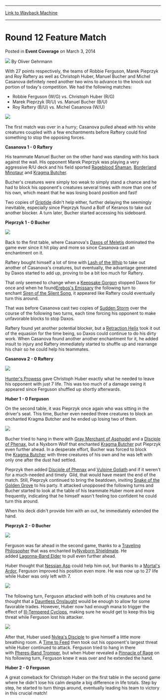 
---
[Link to Wayback Machine](https://web.archive.org/web/20220706142327/https://magic.wizards.com/en/articles/archive/event-coverage/round-12-feature-match-2014-03-02)

[_metadata_:author]:- "Oliver Gehrmann"
[_metadata_:description]:- "With 27 points respectively, the teams of Robbie Ferguson, Marek Pieprzyk and Roy Raftery as well as Christoph Huber, Manuel Bucher and Michel Casanova definitely need another two wins to advance to the knock out portion of today's competition. We had the following matches: Robbie Ferguson (W/G) vs. Christoph Huber (R/G) Marek Pieprzyk (R/U) vs. Manuel Bucher (B/U) Roy Raftery"
[_metadata_:generator]:- "Drupal 7 (http://drupal.org)"
[_metadata_:node]:- "319001"
[_metadata_:path_date]:- "2014-03-02"
[_metadata_:publish_date]:- "2014-03-03"
[_metadata_:source]:- "div-main-content"
[_metadata_:title]:- "Round 12 Feature Match"
[_metadata_:wayback_capture_timestamp]:- "2022-07-06 14:23:27"
[_metadata_:wayback_raw_url]:- "https://web.archive.org/web/20220706142327id_/https://magic.wizards.com/en/articles/archive/event-coverage/round-12-feature-match-2014-03-02"
[_metadata_:wayback_url]:- "https://magic.wizards.com/en/articles/archive/event-coverage/round-12-feature-match-2014-03-02"
---


Round 12 Feature Match
======================



 Posted in **Event Coverage**
 on March 3, 2014 






![](https://media.magic.wizards.com/styles/auth_small/public/images/person/Oliver-Gehrmann.jpg)
By Oliver Gehrmann













With 27 points respectively, the teams of Robbie Ferguson, Marek Pieprzyk and Roy Raftery as well as Christoph Huber, Manuel Bucher and Michel Casanova definitely need another two wins
 to advance to the knock out portion of today's competition. We had the following matches:



* Robbie Ferguson (W/G) vs. Christoph Huber (R/G)
* Marek Pieprzyk (R/U) vs. Manuel Bucher (B/U)
* Roy Raftery (B/U) vs. Michel Casanova (W/U)


![](https://media.magic.wizards.com/images/misc/white-weenie.JPG)
 

The first match was over in a hurry; Casanova pulled ahead with his white creatures coupled with a few enchantments before Raftery could find something to stop the opposing forces.


**Casanova 1 - 0 Raftery**


His teammate Manuel Bucher on the other hand was standing with his back against the wall. His opponent Marek Pieprzyk was playing a very aggressive R/U deck and his field 
sported [Rageblood Shaman](https://gatherer.wizards.com/Pages/Card/Details.aspx?name=Rageblood+Shaman), [Borderland Minotaur](https://gatherer.wizards.com/Pages/Card/Details.aspx?name=Borderland+Minotaur) and [Kragma Butcher](https://gatherer.wizards.com/Pages/Card/Details.aspx?name=Kragma+Butcher).


Bucher's creatures were simply too weak to simply stand a chance and he had to block his opponent's creatures several times with more than one of his own, which meant that he was 
losing board position and fast!


Two copies of [Griptide](https://gatherer.wizards.com/Pages/Card/Details.aspx?name=Griptide) didn't help either, further delaying the seemingly inevitable, especially since Pieprzyk found a Bolf of Keranos to take out 
another blocker. A turn later, Bucher started accessing his sideboard.


**Pieprzyk 1 - 0 Bucher**


![](https://media.magic.wizards.com/images/misc/daxos.JPG)
 

Back to the first table, where Casanova's [Daxos of Meletis](https://gatherer.wizards.com/Pages/Card/Details.aspx?name=Daxos+of+Meletis) dominated 
the game ever since it hit play and more so since Casanova cast an enchantment on it.


Raftery bought himself a lot of time with [Lash of the Whip](https://gatherer.wizards.com/Pages/Card/Details.aspx?name=Lash+of+the+Whip) to take out another of Casanova's creatures, but eventually, the advantage generated by 
Daxos started to add up, proving to be a bit too much for Raftery.


That only seemed to change when a [Keepsake Gorgon](https://gatherer.wizards.com/Pages/Card/Details.aspx?name=Keepsake+Gorgon) stopped Daxos for once and when he found[Erebos's Emissary](https://gatherer.wizards.com/Pages/Card/Details.aspx?name=Erebos%27s+Emissary) the following 
turn to enchant [Siren of the Silent Song](https://gatherer.wizards.com/Pages/Card/Details.aspx?name=Siren+of+the+Silent+Song), it appeared like Raftery could eventually turn this around.


That was before Casanova cast two copies of [Sudden Storm](https://gatherer.wizards.com/Pages/Card/Details.aspx?name=Sudden+Storm) over the course of the following two turns, each time forcing his opponent to make unfavorable 
blocks to stop Daxos.


Raftery found yet another potential blocker, but a [Retraction Helix](https://gatherer.wizards.com/Pages/Card/Details.aspx?name=Retraction+Helix) took it out of the equasion for the time being, so Daxos could continue to do 
his dirty work. When Casanova found another another enchantment for it, he added insult to injury and Raftery immediately started to shuffle up and rearrange his chair so he could 
help his teammates.


**Casanova 2 - 0 Raftery**


![](https://media.magic.wizards.com/images/misc/prowess.jpg)
 

[Hunter's Prowess](https://gatherer.wizards.com/Pages/Card/Details.aspx?name=Hunter%27s+Prowess) gave Christoph Huber exactly what he needed to leave his opponent with just 7 life. This was too much of a damage swing it appeared since 
Ferguson shuffled up shortly afterwards.


**Huber 1 - 0 Ferguson**


On the second table, it was Pieprzyk once again who was sitting in the driver's seat. This time, Bucher even needed three creatures to block an enchanted Kragma 
Butcher and he ended up losing two of them.


![](https://media.magic.wizards.com/images/misc/bucher-stalling.JPG)
 

Bucher tried to hang in there with [Gray Merchant of Asphodel](https://gatherer.wizards.com/Pages/Card/Details.aspx?name=Gray+Merchant+of+Asphodel) and a [Disciple of Phenax](https://gatherer.wizards.com/Pages/Card/Details.aspx?name=Disciple+of+Phenax), but a Nyxborn 
Wolf that enchanted [Kragma Butcher](https://gatherer.wizards.com/Pages/Card/Details.aspx?name=Kragma+Butcher) put Pieprzyk even further ahead. In a desperate effort, Bucher was forced to block 
the [Kragma Butcher](https://gatherer.wizards.com/Pages/Card/Details.aspx?name=Kragma+Butcher) with three creatures of his own and he was left with only one after the dust had settled.


Pieprzyk then added [Disciple of Phenax](https://gatherer.wizards.com/Pages/Card/Details.aspx?name=Disciple+of+Phenax) and [Vulpine Goliath](https://gatherer.wizards.com/Pages/Card/Details.aspx?name=Vulpine+Goliath) and if it weren't for a much-needed and timely 
Gild, that would have meant the end of the match. Still, Pieprzyk continued to bring the beatdown, inviting [Snake of the Golden Grove](https://gatherer.wizards.com/Pages/Card/Details.aspx?name=Snake+of+the+Golden+Grove) to 
his party. It attacked unopposed the following turns and Bucher started to look at the table of his teammate Huber more and more frequently, indicating that he himself wasn't feeling 
too confident he could turn this around.


When his deck didn't provide him with an out, he immediately extended the hand.


**Pieprzyk 2 - 0 Bucher**


![](https://media.magic.wizards.com/images/misc/traveling.jpg)
 

Ferguson was far ahead in the second game, thanks to a [Traveling Philosopher](https://gatherer.wizards.com/Pages/Card/Details.aspx?name=Traveling+Philosopher) that was enchanted by[Nyxborn Shieldmate](https://gatherer.wizards.com/Pages/Card/Details.aspx?name=Nyxborn+Shieldmate). He 
added [Lagonna-Band Elder](https://gatherer.wizards.com/Pages/Card/Details.aspx?name=Lagonna-Band+Elder) to pull even further ahead.


Huber thought that [Nessian Asp](https://gatherer.wizards.com/Pages/Card/Details.aspx?name=Nessian+Asp) could help him out, but thanks to a [Mortal's Ardor](https://gatherer.wizards.com/Pages/Card/Details.aspx?name=Mortal%27s+Ardor), Ferguson improved his position even more. 
He was now up to 27 life while Huber was only left with 7.


![](https://media.magic.wizards.com/images/misc/ador.JPG)
 

The following turn, Ferguson attacked with both of his creatures and he thought that a [Dauntless Onslaught](https://gatherer.wizards.com/Pages/Card/Details.aspx?name=Dauntless+Onslaught) would be enough to allow for some favorable 
trades. However, Huber now had enough mana to trigger the effect of [Ill-Tempered Cyclops](https://gatherer.wizards.com/Pages/Card/Details.aspx?name=Ill-Tempered+Cyclops), making sure he would get to keep this big threat while Ferguson lost 
his attacker.


![](https://media.magic.wizards.com/images/misc/comeback-huber.jpg)
 

After that, Huber used [Nylea's Disciple](https://gatherer.wizards.com/Pages/Card/Details.aspx?name=Nylea%27s+Disciple) to give himself a little more breathing room. A [Time to Feed](https://gatherer.wizards.com/Pages/Card/Details.aspx?name=Time+to+Feed) then took out his 
opponent's largest threat while Huber continued to attack. Ferguson tried to hang in there with [Pheres-Band Tromper](https://gatherer.wizards.com/Pages/Card/Details.aspx?name=Pheres-Band+Tromper), but when Huber revealed 
a [Pinnacle of Rage](https://gatherer.wizards.com/Pages/Card/Details.aspx?name=Pinnacle+of+Rage) on his following turn, Ferguson knew it was over and he extended the hand.


**Huber 2 - 0 Ferguson**


A great comeback for Christoph Huber on the first table in the second game where he didn't lose his calm despite a big difference in life totals. Step by step, he started to turn 
things around, eventually leading his team to victory in this crucial match!








